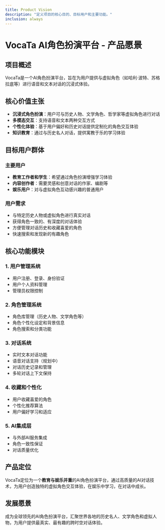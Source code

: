```yaml
---
title: Product Vision
description: "定义项目的核心目的、目标用户和主要功能。"
inclusion: always
---
```


# VocaTa AI角色扮演平台 - 产品愿景

## 项目概述

VocaTa是一个AI角色扮演平台，旨在为用户提供与虚拟角色（如哈利·波特、苏格拉底等）进行语音和文本对话的沉浸式体验。

## 核心价值主张

- **沉浸式角色扮演**：用户可与历史人物、文学角色、哲学家等虚拟角色进行对话
- **多模态交互**：支持语音和文本两种交互方式
- **个性化体验**：基于用户偏好和历史对话提供定制化的角色交互体验
- **知识教育**：通过与历史名人对话，提供寓教于乐的学习体验

## 目标用户群体

### 主要用户
- **教育工作者和学生**：希望通过角色扮演增强学习体验
- **内容创作者**：需要灵感和创意对话的作家、编剧等
- **娱乐用户**：对与虚拟角色互动感兴趣的普通用户

### 用户需求
- 与特定历史人物或虚拟角色进行真实对话
- 获得角色一致的、有深度的对话体验
- 方便管理对话历史和收藏喜爱的角色
- 快速搜索和发现新的有趣角色

## 核心功能模块

### 1. 用户管理系统
- 用户注册、登录、身份验证
- 用户个人资料管理
- 管理员权限控制

### 2. 角色管理系统
- 角色库管理（历史人物、文学角色等）
- 角色个性化设定和背景信息
- 角色搜索和分类功能

### 3. 对话系统
- 实时文本对话功能
- 语音对话支持（规划中）
- 对话历史记录和管理
- 多轮对话上下文保持

### 4. 收藏和个性化
- 用户收藏喜爱的角色
- 个性化推荐算法
- 用户偏好学习和适应

### 5. AI集成层
- 与外部AI服务集成
- 角色一致性保证
- 对话质量优化

## 产品定位

VocaTa定位为一个**教育与娱乐并重**的AI角色扮演平台，通过高质量的AI对话技术，为用户创造独特的虚拟角色交互体验，在娱乐中学习，在对话中成长。

## 发展愿景

成为全球领先的AI角色扮演平台，汇聚世界各地的历史名人、文学角色和虚拟人物，为用户提供最真实、最有趣的跨时空对话体验。